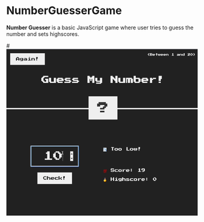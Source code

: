 # NumberGuesserGame

**Number Guesser** is a basic JavaScript game where user tries to guess the number and sets highscores.

#![](https://github.com/Ahmet1Bilici/NumberGuesserGame/blob/main/NameGuesserGif.gif)
